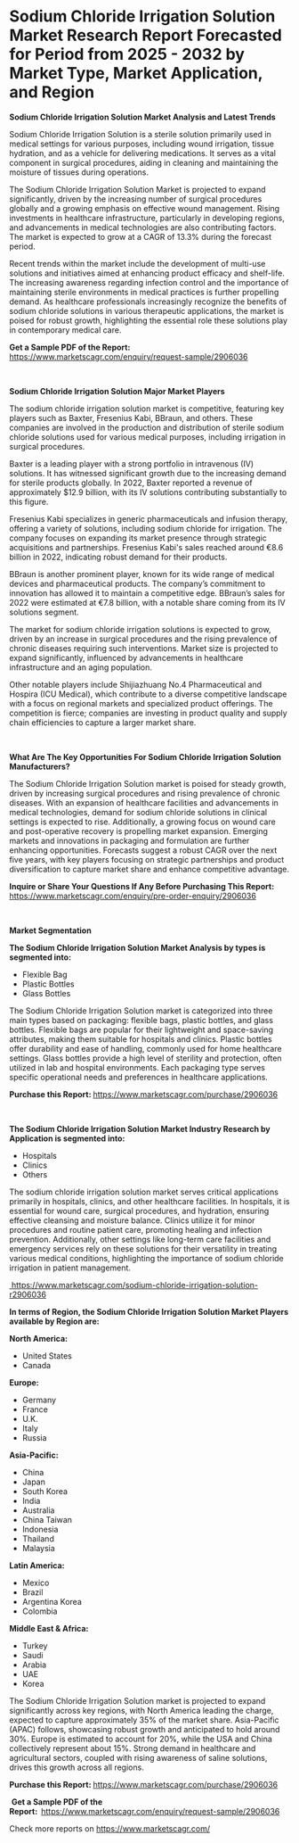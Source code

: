 <p><h1>Sodium Chloride Irrigation Solution Market Research Report Forecasted for Period from 2025 -  2032 by Market Type, Market Application, and Region</h1></p><p><strong>Sodium Chloride Irrigation Solution Market Analysis and Latest Trends</strong></p>
<p><p>Sodium Chloride Irrigation Solution is a sterile solution primarily used in medical settings for various purposes, including wound irrigation, tissue hydration, and as a vehicle for delivering medications. It serves as a vital component in surgical procedures, aiding in cleaning and maintaining the moisture of tissues during operations.</p><p>The Sodium Chloride Irrigation Solution Market is projected to expand significantly, driven by the increasing number of surgical procedures globally and a growing emphasis on effective wound management. Rising investments in healthcare infrastructure, particularly in developing regions, and advancements in medical technologies are also contributing factors. The market is expected to grow at a CAGR of 13.3% during the forecast period. </p><p>Recent trends within the market include the development of multi-use solutions and initiatives aimed at enhancing product efficacy and shelf-life. The increasing awareness regarding infection control and the importance of maintaining sterile environments in medical practices is further propelling demand. As healthcare professionals increasingly recognize the benefits of sodium chloride solutions in various therapeutic applications, the market is poised for robust growth, highlighting the essential role these solutions play in contemporary medical care.</p></p>
<p><strong>Get a Sample PDF of the Report:&nbsp;</strong> <a href="https://www.marketscagr.com/enquiry/request-sample/2906036?utm_campaign=3201&utm_medium=2&utm_source=Github&utm_content=ia&utm_term=12032025&utm_id=sodium-chloride-irrigation-solution">https://www.marketscagr.com/enquiry/request-sample/2906036</a></p>
<p>&nbsp;</p>
<p><strong>Sodium Chloride Irrigation Solution Major Market Players</strong></p>
<p><p>The sodium chloride irrigation solution market is competitive, featuring key players such as Baxter, Fresenius Kabi, BBraun, and others. These companies are involved in the production and distribution of sterile sodium chloride solutions used for various medical purposes, including irrigation in surgical procedures.</p><p>Baxter is a leading player with a strong portfolio in intravenous (IV) solutions. It has witnessed significant growth due to the increasing demand for sterile products globally. In 2022, Baxter reported a revenue of approximately $12.9 billion, with its IV solutions contributing substantially to this figure.</p><p>Fresenius Kabi specializes in generic pharmaceuticals and infusion therapy, offering a variety of solutions, including sodium chloride for irrigation. The company focuses on expanding its market presence through strategic acquisitions and partnerships. Fresenius Kabi's sales reached around €8.6 billion in 2022, indicating robust demand for their products.</p><p>BBraun is another prominent player, known for its wide range of medical devices and pharmaceutical products. The company’s commitment to innovation has allowed it to maintain a competitive edge. BBraun’s sales for 2022 were estimated at €7.8 billion, with a notable share coming from its IV solutions segment.</p><p>The market for sodium chloride irrigation solutions is expected to grow, driven by an increase in surgical procedures and the rising prevalence of chronic diseases requiring such interventions. Market size is projected to expand significantly, influenced by advancements in healthcare infrastructure and an aging population.</p><p>Other notable players include Shijiazhuang No.4 Pharmaceutical and Hospira (ICU Medical), which contribute to a diverse competitive landscape with a focus on regional markets and specialized product offerings. The competition is fierce; companies are investing in product quality and supply chain efficiencies to capture a larger market share.</p></p>
<p>&nbsp;</p>
<p><strong>What Are The Key Opportunities For Sodium Chloride Irrigation Solution Manufacturers?</strong></p>
<p><p>The Sodium Chloride Irrigation Solution market is poised for steady growth, driven by increasing surgical procedures and rising prevalence of chronic diseases. With an expansion of healthcare facilities and advancements in medical technologies, demand for sodium chloride solutions in clinical settings is expected to rise. Additionally, a growing focus on wound care and post-operative recovery is propelling market expansion. Emerging markets and innovations in packaging and formulation are further enhancing opportunities. Forecasts suggest a robust CAGR over the next five years, with key players focusing on strategic partnerships and product diversification to capture market share and enhance competitive advantage.</p></p>
<p><strong>Inquire or Share Your Questions If Any Before Purchasing This Report:</strong> <a href="https://www.marketscagr.com/enquiry/pre-order-enquiry/2906036?utm_campaign=3201&utm_medium=2&utm_source=Github&utm_content=ia&utm_term=12032025&utm_id=sodium-chloride-irrigation-solution">https://www.marketscagr.com/enquiry/pre-order-enquiry/2906036</a></p>
<p>&nbsp;</p>
<p><strong>Market Segmentation</strong></p>
<p><strong>The Sodium Chloride Irrigation Solution Market Analysis by types is segmented into:</strong></p>
<p><ul><li>Flexible Bag</li><li>Plastic Bottles</li><li>Glass Bottles</li></ul></p>
<p><p>The Sodium Chloride Irrigation Solution market is categorized into three main types based on packaging: flexible bags, plastic bottles, and glass bottles. Flexible bags are popular for their lightweight and space-saving attributes, making them suitable for hospitals and clinics. Plastic bottles offer durability and ease of handling, commonly used for home healthcare settings. Glass bottles provide a high level of sterility and protection, often utilized in lab and hospital environments. Each packaging type serves specific operational needs and preferences in healthcare applications.</p></p>
<p><strong>Purchase this Report:&nbsp;</strong><a href="https://www.marketscagr.com/purchase/2906036?utm_campaign=3201&utm_medium=2&utm_source=Github&utm_content=ia&utm_term=12032025&utm_id=sodium-chloride-irrigation-solution">https://www.marketscagr.com/purchase/2906036</a></p>
<p>&nbsp;</p>
<p><strong>The Sodium Chloride Irrigation Solution Market Industry Research by Application is segmented into:</strong></p>
<p><ul><li>Hospitals</li><li>Clinics</li><li>Others</li></ul></p>
<p><p>The sodium chloride irrigation solution market serves critical applications primarily in hospitals, clinics, and other healthcare facilities. In hospitals, it is essential for wound care, surgical procedures, and hydration, ensuring effective cleansing and moisture balance. Clinics utilize it for minor procedures and routine patient care, promoting healing and infection prevention. Additionally, other settings like long-term care facilities and emergency services rely on these solutions for their versatility in treating various medical conditions, highlighting the importance of sodium chloride irrigation in patient management.</p></p>
<p><a href="https://www.marketscagr.com/sodium-chloride-irrigation-solution-r2906036?utm_campaign=3201&utm_medium=2&utm_source=Github&utm_content=ia&utm_term=12032025&utm_id=sodium-chloride-irrigation-solution">&nbsp;https://www.marketscagr.com/sodium-chloride-irrigation-solution-r2906036</a></p>
<p><strong>In terms of Region, the Sodium Chloride Irrigation Solution Market Players available by Region are:</strong></p>
<p>
    <p> <strong> North America: </strong>
        <ul>
            <li>United States</li>
            <li>Canada</li>
        </ul>
        </p> 
    <p> <strong> Europe: </strong>
        <ul>
            <li>Germany</li>
            <li>France</li>
            <li>U.K.</li>
            <li>Italy</li>
            <li>Russia</li>
        </ul>
        </p> 
    <p> <strong> Asia-Pacific: </strong>
        <ul>
            <li>China</li>
            <li>Japan</li>
            <li>South Korea</li>
            <li>India</li>
            <li>Australia</li>
            <li>China Taiwan</li>
            <li>Indonesia</li>
            <li>Thailand</li>
            <li>Malaysia</li>
        </ul>
        </p> 
    <p> <strong> Latin America: </strong>
        <ul>
            <li>Mexico</li>
            <li>Brazil</li>
            <li>Argentina Korea</li>
            <li>Colombia</li>
        </ul>
        </p> 
    <p> <strong> Middle East & Africa: </strong>
        <ul>
            <li>Turkey</li>
            <li>Saudi</li>
            <li>Arabia</li>
            <li>UAE</li>
            <li>Korea</li>
        </ul>
    </p>
    </p>
<p><p>The Sodium Chloride Irrigation Solution market is projected to expand significantly across key regions, with North America leading the charge, expected to capture approximately 35% of the market share. Asia-Pacific (APAC) follows, showcasing robust growth and anticipated to hold around 30%. Europe is estimated to account for 20%, while the USA and China collectively represent about 15%. Strong demand in healthcare and agricultural sectors, coupled with rising awareness of saline solutions, drives this growth across all regions.</p></p>
<p><strong>Purchase this Report: </strong><a href="https://www.marketscagr.com/purchase/2906036?utm_campaign=3201&utm_medium=2&utm_source=Github&utm_content=ia&utm_term=12032025&utm_id=sodium-chloride-irrigation-solution">https://www.marketscagr.com/purchase/2906036</a></p>
<p>&nbsp;<strong>Get a Sample PDF of the Report:&nbsp;&nbsp;</strong><a href="https://www.marketscagr.com/enquiry/request-sample/2906036?utm_campaign=3201&utm_medium=2&utm_source=Github&utm_content=ia&utm_term=12032025&utm_id=sodium-chloride-irrigation-solution">https://www.marketscagr.com/enquiry/request-sample/2906036</a></p>
<p><strong></strong></p>
<p>Check more reports on <a href="https://www.marketscagr.com/?utm_campaign=3201&utm_medium=2&utm_source=Github&utm_content=ia&utm_term=12032025&utm_id=sodium-chloride-irrigation-solution">https://www.marketscagr.com/</a></p>